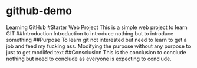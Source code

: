 # github-demo
Learning GitHub
#Starter Web Project
This is a simple web project to learn GIT
##Introduction
Introduction to introduce nothing but to introduce something
##Purpose
To learn git not interested but need to learn to get a job and feed my fucking ass.
Modifying the purpose without any purpose to just to get modiifed text
##Consclusion
This is the conclusion to conclude nothing but need to conclude as everyone is expecting to conclude.